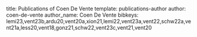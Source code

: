 title: Publications of Coen De Vente
template: publications-author
author: coen-de-vente
author_name: Coen De Vente
bibkeys: lemi23,vent23b,ardu20,vent20a,xion21,lemi22,vent23a,vent22,schw22a,vent21a,less20,vent18,gonz21,schw22,vent23c,vent21,vent20